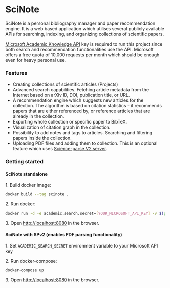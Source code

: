 # SciNote
SciNote is a personal bibliography manager and paper recommendation engine.
It is a web based application which utilises several publicly available APIs for searching, indexing, and organizing collections of scientific papers.

[Microsoft Academic Knowledge API](https://www.microsoft.com/en-us/research/project/academic-knowledge/) key is required to run this project since both search and recommendation functionalities use the API. 
Microsoft offers a free quota of 10,000 requests per month which should be enough even for heavy personal use.

### Features
* Creating collections of scientific articles (Projects)
* Advanced search capabilities. Fetching article metadata from the Internet based on arXiv ID, DOI, publication title, or URL. 
* A recommendation engine which suggests new articles for the collection. The algorithm is based on citation statistics - it recommends papers that are either referenced by, or reference articles that are already in the collection.
* Exporting whole collection or specific paper to BibTeX.
* Visualization of citation graph in the collection.
* Possibility to add notes and tags to articles. Searching and filtering papers inside the collection.
* Uploading PDF files and adding them to collection. This is an optional feature which uses  [Science-parse V2 server](https://github.com/allenai/spv2).

### Getting started
#### SciNote standalone
1\. Build docker image:
```sh
docker build --tag scinote .
```
2\. Run docker:
```sh
docker run -d -e academic.search.secret=[YOUR_MICROSOFT_API_KEY] -v $(pwd)/data:/root/data -v $(pwd)/files:/root/files -p 8080:8080 --name scinote scinote
```
3\. Open [http://localhost:8080](http://localhost:8080) in the browser.
#### SciNote with SPv2 (enables PDF parsing functionality)
1\. Set `ACADEMIC_SEARCH_SECRET` environment variable to your Microsoft API key

2\. Run docker-compose:
```sh
docker-compose up
```
3\. Open [http://localhost:8080](http://localhost:8080) in the browser.
